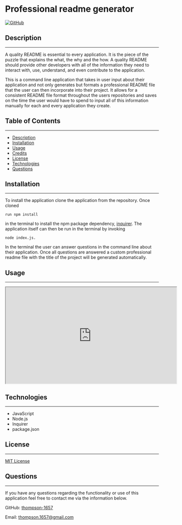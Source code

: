 # Professional readme generator

[![GitHub](https://img.shields.io/github/license/thompson-1657/professional_readme_generator?color=%230288d1)](LICENSE)
	
## Description
---
A quality README is essential to every application. It is the piece of the puzzle that explains the what, the why and the how. A quality README should provide other developers with all of the information they need to interact with, use, understand, and even contribute to the application.

This is a command line application that takes in user input about their application and not only generates but formats a professional README file that the user can then incorporate into their project. It allows for a consistent README file format throughout the users repositories and saves on the time the user would have to spend to input all of this information manually for each and every application they create.

## Table of Contents
---
* [Description](#description)
* [Installation](#installation)
* [Usage](#usage)
* [Credits](#credits)
* [License](#license)
* [Technologies](#technologies)
* [Questions](#questions)
        
## Installation
---
To install the application clone the application from the repository. Once cloned 
```
run npm install 
```
in the terminal to install the npm package dependency,   [inquirer](https://www.npmjs.com/package/inquirer). The application itself can then be run in the terminal by invoking 
```
node index.js.
```
In the terminal the user can answer questions in the command line about their application. Once all questions are answered a custom professional readme file with the title of the project will be generated automatically.
        
## Usage
---
<iframe width="560" height="315" src="https://drive.google.com/file/d/1wLYlOfdDxs7XiaifiMT_suBYOgenKzoG/view?usp=sharing" title="professional_readme_generator"></iframe>

## Technologies
---
* JavaScript
* Node.js
* Inquirer
* package.json
        
## License
---
[MIT License](LICENSE)
        
## Questions
---
If you have any questions regarding the functionality or use of this application feel free to contact me via the information below.

GitHub: [thompson-1657](https://github.com/thompson-1657)

Email: thompson.1657@gmail.com